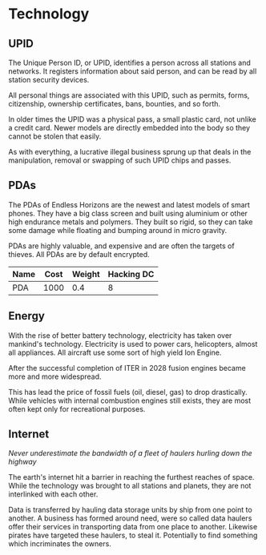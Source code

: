 # Technology

## UPID

The Unique Person ID, or UPID, identifies a person across all stations and
networks. It registers information about said person, and can be read by all
station security devices.

All personal things are associated with this UPID, such as permits, forms,
citizenship, ownership certificates, bans, bounties, and so forth.

In older times the UPID was a physical pass, a small plastic card, not unlike
a credit card. Newer models are directly embedded into the body so they cannot
be stolen that easily.

As with everything, a lucrative illegal business sprung up that deals in the
manipulation, removal or swapping of such UPID chips and passes.

## PDAs

The PDAs of Endless Horizons are the newest and latest models of smart phones.
They have a big class screen and built using aluminium or other high endurance
metals and polymers. They built so rigid, so they can take some damage while
floating and bumping around in micro gravity.

PDAs are highly valuable, and expensive and are often the targets of thieves.
All PDAs are by default encrypted.

| Name  | Cost | Weight | Hacking DC
|-------|------|--------|-------------
| PDA   | 1000 | 0.4    | 8

## Energy

With the rise of better battery technology, electricity has taken over mankind's
technology. Electricity is used to power cars, helicopters, almost all
appliances. All aircraft use some sort of high yield Ion Engine.

After the successful completion of ITER in 2028 fusion engines became more and
more widespread.

This has lead the price of fossil fuels (oil, diesel, gas) to drop drastically.
While vehicles with internal combustion engines still exists, they are most
often kept only for recreational purposes.

## Internet

_Never underestimate the bandwidth of a fleet of haulers hurling down the
highway_

The earth's internet hit a barrier in reaching the furthest reaches of space.
While the technology was brought to all stations and planets, they are not
interlinked with each other.

Data is transferred by hauling data storage units by ship from one point to
another. A business has formed around need, were so called data haulers offer
their services in transporting data from one place to another. Likewise pirates
have targeted these haulers, to steal it. Potentially to find something which
incriminates the owners.
